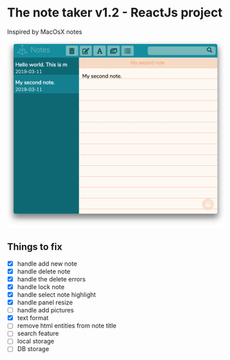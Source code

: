 # The note taker v1.2 - ReactJs project

Inspired by MacOsX notes

![alt The note taker](notes.png)

## Things to fix

- [x] handle add new note
- [x] handle delete note
- [x] handle the delete errors
- [x] handle lock note
- [x] handle select note highlight
- [x] handle panel resize
- [ ] handle add pictures
- [x] text format
- [ ] remove html entities from note title
- [ ] search feature
- [ ] local storage
- [ ] DB storage
